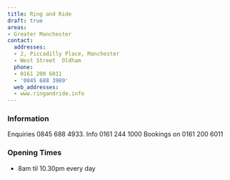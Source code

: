 ```yaml
---
title: Ring and Ride
draft: true
areas:
- Greater Manchester
contact:
  addresses:
  - 2, Piccadilly Place, Manchester
  - West Street  Oldham
  phone:
  - 0161 200 6011
  - '0845 688 3989'
  web_addresses:
  - www.ringandride.info
---
```


### Information
Enquiries 0845 688 4933.   Info 0161 244 1000
Bookings on 0161 200 6011

### Opening Times
* 8am til 10.30pm every day

